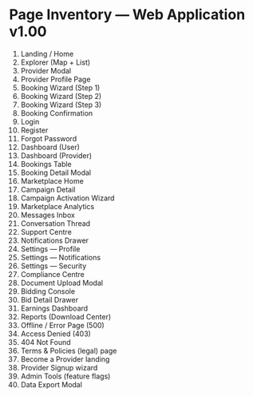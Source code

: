 # Page Inventory — Web Application v1.00

1. Landing / Home
2. Explorer (Map + List)
3. Provider Modal
4. Provider Profile Page
5. Booking Wizard (Step 1)
6. Booking Wizard (Step 2)
7. Booking Wizard (Step 3)
8. Booking Confirmation
9. Login
10. Register
11. Forgot Password
12. Dashboard (User)
13. Dashboard (Provider)
14. Bookings Table
15. Booking Detail Modal
16. Marketplace Home
17. Campaign Detail
18. Campaign Activation Wizard
19. Marketplace Analytics
20. Messages Inbox
21. Conversation Thread
22. Support Centre
23. Notifications Drawer
24. Settings — Profile
25. Settings — Notifications
26. Settings — Security
27. Compliance Centre
28. Document Upload Modal
29. Bidding Console
30. Bid Detail Drawer
31. Earnings Dashboard
32. Reports (Download Center)
33. Offline / Error Page (500)
34. Access Denied (403)
35. 404 Not Found
36. Terms & Policies (legal) page
37. Become a Provider landing
38. Provider Signup wizard
39. Admin Tools (feature flags)
40. Data Export Modal
